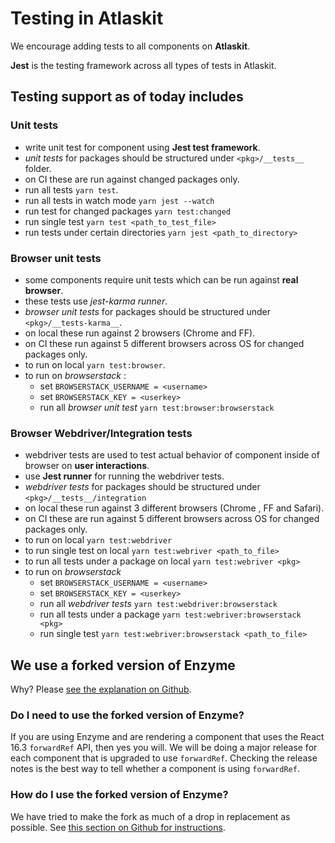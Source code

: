 # Testing in Atlaskit

We encourage adding tests to all components on **Atlaskit**.

**Jest** is the testing framework across all types of tests in Atlaskit.

## Testing support as of today includes
### Unit tests
- write unit test for component using **Jest test framework**.
- *unit tests* for packages should be structured under `<pkg>/__tests__` folder.
- on CI these are run against changed packages only.
- run all tests `yarn test`.
- run all tests in watch mode `yarn jest --watch `
- run test for changed packages `yarn test:changed`
- run single test `yarn test <path_to_test_file>`
- run tests under certain directories `yarn jest <path_to_directory>`

### Browser unit tests
- some components require unit tests which can be run against **real browser**.
- these tests use *jest-karma runner*.
- *browser unit tests* for packages should be structured under `<pkg>/__tests-karma__`.
- on local these run against 2 browsers  (Chrome and FF).
- on CI these run against 5 different browsers across OS for changed packages only.
- to run on local `yarn test:browser`.
- to run on *browserstack* :
    - set `BROWSERSTACK_USERNAME = <username>`
    - set `BROWSERSTACK_KEY = <userkey>`
    - run all *browser unit test* `yarn test:browser:browserstack`

### Browser Webdriver/Integration tests
- webdriver tests are used to test actual behavior of component inside of browser on **user interactions**.
- use **Jest runner** for running the webdriver tests.
- *webdriver tests* for packages should be structured under `<pkg>/__tests__/integration`
- on local these run against 3 different browsers (Chrome , FF and Safari).
- on CI these are run against 5 different browsers across OS for changed packages only.
- to run on local `yarn test:webdriver`
- to run single test on local `yarn test:webriver <path_to_file>`
- to run all tests under a package on local `yarn test:webriver <pkg>`
- to run on *browserstack*
    - set `BROWSERSTACK_USERNAME = <username>`
    - set `BROWSERSTACK_KEY = <userkey>`
    - run all *webdriver tests* `yarn test:webdriver:browserstack`
    - run all tests under a package `yarn test:webriver:browserstack <pkg>`
    - run single test `yarn test:webriver:browserstack <path_to_file>`


## We use a forked version of Enzyme

Why? Please [see the explanation on Github](https://github.com/petegleeson/enzyme#this-is-a-forked-version-of-enzyme-%EF%B8%8F).

### Do I need to use the forked version of Enzyme?

If you are using Enzyme and are rendering a component that uses the React 16.3 `forwardRef` API,
then yes you will. We will be doing a major release for each component that is upgraded to use `forwardRef`.
Checking the release notes is the best way to tell whether a component is using `forwardRef`.

### How do I use the forked version of Enzyme?

We have tried to make the fork as much of a drop in replacement as possible. See [this section on Github for instructions](https://github.com/petegleeson/enzyme#using-this-fork).
